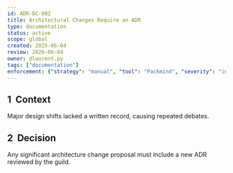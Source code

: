 ```yaml
---
id: ADR-DC-002
title: Architectural Changes Require an ADR
type: documentation
status: active
scope: global
created: 2025-06-04
review: 2026-06-04
owner: @laurent.py
tags: ["documentation"]
enforcement: {"strategy": "manual", "tool": "Packmind", "severity": "info"}
---
```

## 1  Context
Major design shifts lacked a written record, causing repeated debates.

## 2  Decision
Any significant architecture change proposal must include a new ADR reviewed by the guild.
